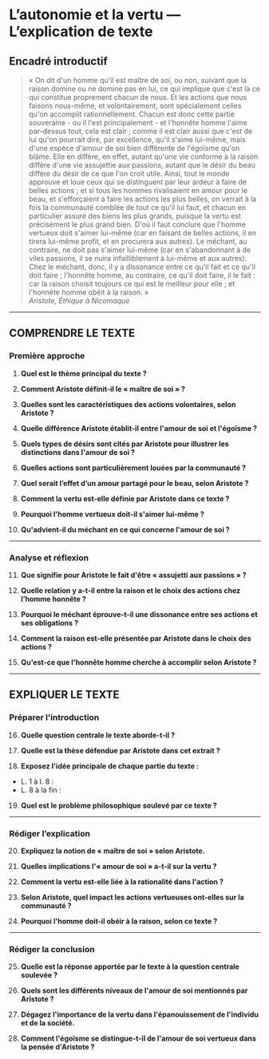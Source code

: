 # L’autonomie et la vertu — L’explication de texte

## Encadré introductif
> « On dit d'un homme qu'il est maître de soi, ou non, suivant que la raison domine ou ne domine pas en lui, ce qui implique que c'est là ce qui constitue proprement chacun de nous. Et les actions que nous faisons nous-même, et volontairement, sont spécialement celles qu'on accomplit rationnellement. Chacun est donc cette partie souveraine - ou il l'est principalement - et l'honnête homme l'aime par-dessus tout, cela est clair ; comme il est clair aussi que c'est de lui qu'on pourrait dire, par excellence, qu'il s'aime lui-même, mais d'une espèce d'amour de soi bien différente de l'égoïsme qu'on blâme. Elle en diffère, en effet, autant qu'une vie conforme à la raison diffère d'une vie assujettie aux passions, autant que le désir du beau diffère du désir de ce que l'on croit utile. Ainsi, tout le monde approuve et loue ceux qui se distinguent par leur ardeur à faire de belles actions ; et si tous les hommes rivalisaient en amour pour le beau, et s'efforçaient à faire les actions les plus belles, on verrait à la fois la communauté comblée de tout ce qu'il lui faut, et chacun en particulier assuré des biens les plus grands, puisque la vertu est précisément le plus grand bien. D'où il faut conclure que l'homme vertueux doit s'aimer lui-même (car en faisant de belles actions, il en tirera lui-même profit, et en procurera aux autres). Le méchant, au contraire, ne doit pas s'aimer lui-même (car en s'abandonnant à de viles passions, il se nuira infailliblement à lui-même et aux autres). Chez le méchant, donc, il y a dissonance entre ce qu'il fait et ce qu'il doit faire ; l'honnête homme, au contraire, ce qu'il doit faire, il le fait : car la raison choisit toujours ce qui est le meilleur pour elle ; et l'honnête homme obéit à la raison. »  
> *Aristote, Éthique à Nicomaque*

---

## COMPRENDRE LE TEXTE

### Première approche

1. **Quel est le thème principal du texte ?**

2. **Comment Aristote définit-il le « maître de soi » ?**

3. **Quelles sont les caractéristiques des actions volontaires, selon Aristote ?**

4. **Quelle différence Aristote établit-il entre l'amour de soi et l'égoïsme ?**

5. **Quels types de désirs sont cités par Aristote pour illustrer les distinctions dans l'amour de soi ?**

6. **Quelles actions sont particulièrement louées par la communauté ?**

7. **Quel serait l’effet d’un amour partagé pour le beau, selon Aristote ?**

8. **Comment la vertu est-elle définie par Aristote dans ce texte ?**

9. **Pourquoi l'homme vertueux doit-il s'aimer lui-même ?**

10. **Qu'advient-il du méchant en ce qui concerne l'amour de soi ?**

---

### Analyse et réflexion

11. **Que signifie pour Aristote le fait d'être « assujetti aux passions » ?**

12. **Quelle relation y a-t-il entre la raison et le choix des actions chez l’homme honnête ?**

13. **Pourquoi le méchant éprouve-t-il une dissonance entre ses actions et ses obligations ?**

14. **Comment la raison est-elle présentée par Aristote dans le choix des actions ?**

15. **Qu'est-ce que l'honnête homme cherche à accomplir selon Aristote ?**

---

## EXPLIQUER LE TEXTE

### Préparer l’introduction

16. **Quelle question centrale le texte aborde-t-il ?**

17. **Quelle est la thèse défendue par Aristote dans cet extrait ?**

18. **Exposez l'idée principale de chaque partie du texte :**  
- L. 1 à l. 8 :  
- L. 8 à la fin :  

19. **Quel est le problème philosophique soulevé par ce texte ?**

---

### Rédiger l’explication

20. **Expliquez la notion de « maître de soi » selon Aristote.**

21. **Quelles implications l'« amour de soi » a-t-il sur la vertu ?**

22. **Comment la vertu est-elle liée à la rationalité dans l'action ?**

23. **Selon Aristote, quel impact les actions vertueuses ont-elles sur la communauté ?**

24. **Pourquoi l'homme doit-il obéir à la raison, selon ce texte ?**

---

### Rédiger la conclusion

25. **Quelle est la réponse apportée par le texte à la question centrale soulevée ?**

26. **Quels sont les différents niveaux de l'amour de soi mentionnés par Aristote ?**

27. **Dégagez l'importance de la vertu dans l'épanouissement de l'individu et de la société.**

28. **Comment l'égoïsme se distingue-t-il de l'amour de soi vertueux dans la pensée d'Aristote ?**